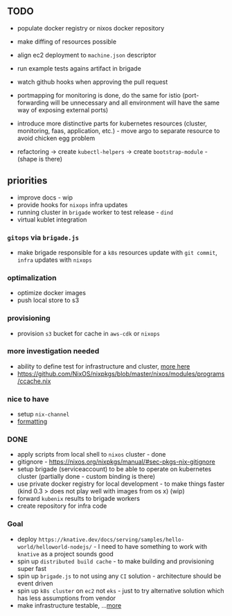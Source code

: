 ## TODO
* populate docker registry or nixos docker repository
* make diffing of resources possible
* align ec2 deployment to `machine.json` descriptor
* run example tests agains artifact in brigade
* watch github hooks when approving the pull request
* portmapping for monitoring is done, do the same for istio (port-forwarding will be unnecessary and all environment will have the same way of exposing external ports)
* introduce more distinctive parts for kubernetes resources (cluster, monitoring, faas, application, etc.) - move argo to separate resource to avoid chicken egg problem

* refactoring -> create `kubectl-helpers` -> create `bootstrap-module` - (shape is there)

## priorities
* improve docs - wip
* provide hooks for `nixops` infra updates
* running cluster in `brigade` worker to test release - `dind`
* virtual kublet integration

### `gitops` via `brigade.js`
* make brigade responsible for a `k8s` resources update with `git commit`, `infra` updates with `nixops`

### optimalization
* optimize docker images
* push local store to s3

### provisioning
* provision `s3` bucket for cache in `aws-cdk` or `nixops`

### more investigation needed
* ability to define test for infrastructure and cluster, [more here](https://nixos.org/~eelco/talks/issre-nov-2010.pdf)
* https://github.com/NixOS/nixpkgs/blob/master/nixos/modules/programs/ccache.nix

### nice to have
* setup `nix-channel`
* [formatting](https://github.com/nixcloud/nix-beautify)

### DONE
* apply scripts from local shell to `nixos` cluster - done
* gitignore - https://nixos.org/nixpkgs/manual/#sec-pkgs-nix-gitignore
* setup brigade (serviceaccount) to be able to operate on kubernetes cluster (partially done - custom binding is there)
* use private docker registry for local development - to make things faster (kind 0.3 > does not play well with images from os x) (wip)
* forward `kubenix` results to brigade workers
* create repository for infra code

### Goal
* deploy `https://knative.dev/docs/serving/samples/hello-world/helloworld-nodejs/` - I need to have something to work with `knative` as a project sounds good
* spin up `distributed build cache` - to make building and provisioning super fast
* spin up `brigade.js` to not using any `CI` solution - architecture should be event driven
* spin up `k8s cluster` on `ec2` not `eks` - just to try alternative solution which has less assumptions from vendor
* make infrastructure testable, ...[more](https://nixos.org/nixos/manual/index.html#sec-nixos-tests)